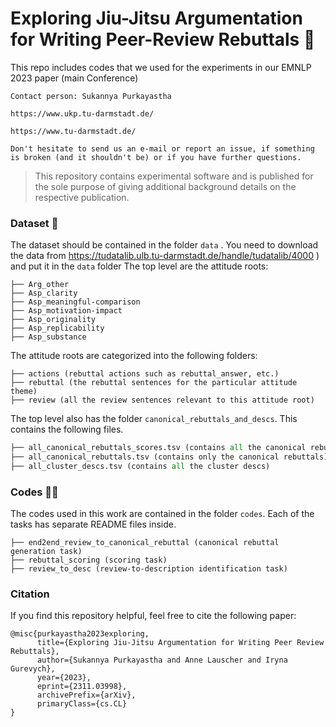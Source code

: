 # Exploring Jiu-Jitsu Argumentation for Writing Peer-Review Rebuttals 🥋
This repo includes codes that we used for the experiments in our EMNLP 2023 paper (main Conference)

```
Contact person: Sukannya Purkayastha

https://www.ukp.tu-darmstadt.de/

https://www.tu-darmstadt.de/

Don't hesitate to send us an e-mail or report an issue, if something is broken (and it shouldn't be) or if you have further questions.
```
> This repository contains experimental software and is published for the sole purpose of giving additional background details on the respective publication.

### Dataset 💾
The dataset should be contained in the folder ```data``` . You need to download the data from https://tudatalib.ulb.tu-darmstadt.de/handle/tudatalib/4000 ) and put it in the ```data``` folder
The top level are the attitude roots: 
``` 
├── Arg_other  
├── Asp_clarity
├── Asp_meaningful-comparison
├── Asp_motivation-impact
├── Asp_originality
├── Asp_replicability
├── Asp_substance
```

The attitude roots are categorized into the following folders: 
``` 
├── actions (rebuttal actions such as rebuttal_answer, etc.)  
├── rebuttal (the rebuttal sentences for the particular attitude theme)
├── review (all the review sentences relevant to this attitude root)  
```

The top level also has the folder ```canonical_rebuttals_and_descs```. This contains the following files.  
```python
├── all_canonical_rebuttals_scores.tsv (contains all the canonical rebuttals with scores)  
├── all_canonical_rebuttals.tsv (contains only the canonical rebuttals)
├── all_cluster_descs.tsv (contains all the cluster descs)
```

### Codes 🧑‍💻
The codes used in this work are contained in the folder ```codes```.  Each of the tasks has separate README files inside.
```
├── end2end_review_to_canonical_rebuttal (canonical rebuttal generation task)
├── rebuttal_scoring (scoring task)
├── review_to_desc (review-to-description identification task)
```


### Citation
If you find this repository helpful, feel free to cite the following paper:

```
@misc{purkayastha2023exploring,
      title={Exploring Jiu-Jitsu Argumentation for Writing Peer Review Rebuttals}, 
      author={Sukannya Purkayastha and Anne Lauscher and Iryna Gurevych},
      year={2023},
      eprint={2311.03998},
      archivePrefix={arXiv},
      primaryClass={cs.CL}
}
```
